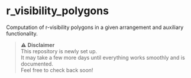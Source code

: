 # r_visibility_polygons
Computation of r-visibility polygons in a given arrangement and auxiliary functionality.

> ⚠️ **Disclaimer**  
> This repository is newly set up.  
> It may take a few more days until everything works smoothly and is documented.  
> Feel free to check back soon!
